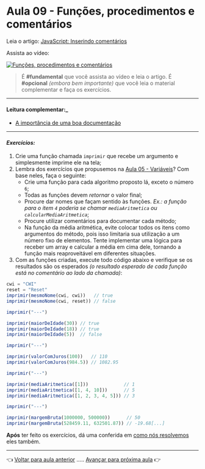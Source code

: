 # Aula 09 - Funções, procedimentos e comentários

Leia o artigo: [JavaScript: Inserindo comentários](https://www.linhadecomando.com/javascript/javascript-inserindo-comentarios)

Assista ao vídeo:

[![ Funções, procedimentos e comentários](https://img.youtube.com/vi/2g2bfD6q5NQ/0.jpg)](https://www.youtube.com/watch?v=2g2bfD6q5NQ)


> É **#fundamental** que você assista ao vídeo e leia o artigo. É **#opcional** _(embora bem importante)_ que você leia o material complementar e faça os exercícios.

---

#### Leitura complementar:_

* [A importância de uma boa documentação
](http://www.linhadecodigo.com.br/artigo/2918/a-importancia-de-uma-boa-documentacao.aspx)

---

#### _Exercícios:_

1. Crie uma função chamada `imprimir` que recebe um argumento e simplesmente imprime ele na tela;
2. Lembra dos exercícios que propusemos na [Aula 05 - Variáveis](../aula05/aula.md#exercícios)? Com base neles, faça o seguinte:
   * Crie uma função para cada algoritmo proposto lá, exceto o número `6`;
   * Todas as funções devem _retornar_ o valor final;
   * Procure dar nomes que façam sentido às funções. _Ex.: a função para o item `4` poderia se chamar `mediaAritmetica` ou `calcularMediaAritmetica`_;
   * Procure utilizar comentários para documentar cada método;
   * Na função da média aritmética, evite colocar todos os itens como argumentos do método, pois isso limitaria sua utilização a um número fixo de elementos. Tente implementar uma lógica para receber um array e calcular a média em cima dele, tornando a função mais reaproveitável em diferentes situações.
3. Com as funções criadas, execute todo código abaixo e verifique se os resultados são os esperados _(o resultado esperado de cada função está no comentário ao lado da chamada)_:

```javascript
cwi = "CWI"
reset = "Reset"
imprimir(mesmoNome(cwi, cwi))   // true
imprimir(mesmoNome(cwi, reset)) // false

imprimir("---")

imprimir(maiorDeIdade(30)) // true
imprimir(maiorDeIdade(18)) // true
imprimir(maiorDeIdade(5))  // false

imprimir("---")

imprimir(valorComJuros(100))   // 110
imprimir(valorComJuros(984.5)) // 1082.95

imprimir("---")

imprimir(mediaAritmetica([1]))             // 1
imprimir(mediaAritmetica([1, 4, 10]))      // 5
imprimir(mediaAritmetica([1, 2, 3, 4, 5])) // 3

imprimir("---")

imprimir(margemBruta(1000000, 500000))      // 50
imprimir(margemBruta(528459.11, 632501.87)) // -19.68[...]
```

**Após** ter feito os exercícios, dá uma conferida em [como nós resolvemos](resolucao.md) eles também.

---

👈 [Voltar para aula anterior](../aula08/aula.md) ..... [Avançar para próxima aula](../aula10/aula.md) 👉